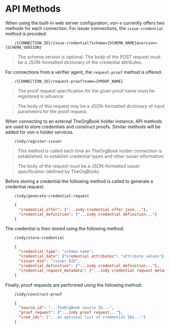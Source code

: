 # API Methods

When using the built-in web server configuration, von-x currently offers two methods
for each connection. For issuer connections, the `issue-credential` method is provided:

```text
    /{CONNECTION_ID}/issue-credential?schema={SCHEMA_NAME}&version={SCHEMA_VERSION}
```
  
> The schema version is optional. The body of the POST request must be a JSON-formatted
  dictionary of the credential attributes.

For connections from a verifier agent, the `request-proof` method is offered:

```text
    /{CONNECTION_ID}/request-proof?name={PROOF_NAME}
```
  
> The proof request specification for the given proof name must be registered in advance.
  
> The body of this request may be a JSON-formatted dictionary of input parameters for the
  proof request.

When connecting to an external TheOrgBook holder instance, API methods are used to store credentials
and construct proofs. Similar methods will be added for von-x holder services.

```text
    /indy/register-issuer
```

> This method is called each time an TheOrgBook holder connection is established, to establish
  credential types and other issuer information.

> The body of the request must be a JSON-formatted issuer specification (defined by TheOrgBook).


Before storing a credential the following method is called to generate a credential request:

```text
    /indy/generate-credential-request
```
```json
    {
      "credential_offer": {"...indy credential offer json..."},
      "credential_definition": {"...indy credential definition..."}
    }
```

The credential is then stored using the following method:

```text
    /indy/store-credential
```
```json
    {
      "credential_type": "schema name",
      "credential_data": {"credential attributes": "attribute values"},
      "issuer_did": "issuer DID",
      "credential_definition": {"...indy credential definition..."},
      "credential_request_metadata": {"...indy credential request metadata..."}
    }
```

Finally, proof requests are performed using the following method:

```text
    /indy/construct-proof
```
```json
    {
      "source_id": "...TheOrgBook source ID...",
      "proof_request": {"...indy proof request..."},
      "cred_ids": ["...an optional list of credential IDs..."]
    }
```
